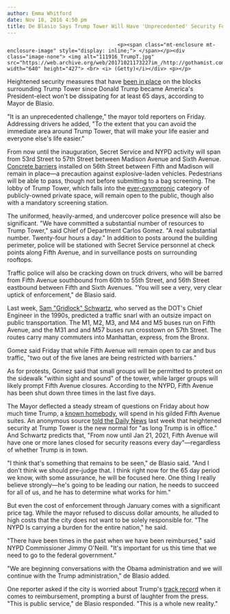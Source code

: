 ```yaml
---
author: Emma Whitford
date: Nov 18, 2016 4:50 pm
title: De Blasio Says Trump Tower Will Have 'Unprecedented' Security For Next 65 Days
---
```


	
										<p><span class="mt-enclosure mt-enclosure-image" style="display: inline;"> </span></p><div class="image-none"> <img alt="111916_TrumpT.jpg" src="https://web.archive.org/web/20171021173227im_/http://gothamist.com/attachments/nyc_ewhitford/111916_TrumpT.jpg" width="640" height="427"> <br> <i> (Getty)</i></div> <p></p>

<p>Heightened security measures that have <a href="https://web.archive.org/web/20171021173227/http://gothamist.com/2016/11/10/here_have_more_nightmares.php">been in place</a> on the blocks surrounding Trump Tower since Donald Trump became America&apos;s President-elect won&apos;t be dissipating for at least 65 days, according to Mayor de Blasio. </p>

<p>&quot;It is an unprecedented challenge,&quot; the mayor told reporters on Friday. Addressing drivers he added, &quot;To the extent that you can avoid the immediate area around Trump Tower, that will make your life easier and everyone else&apos;s life easier.&quot; </p>

<p>From now until the inauguration, Secret Service and NYPD activity will span from 53rd Street to 57th Street between Madison Avenue and Sixth Avenue. <a href="https://web.archive.org/web/20171021173227/http://gothamist.com/2016/11/09/nypd_trump_tower_security.php">Concrete barriers</a> installed on 56th Street between Fifth and Madison will remain in place&#x2014;a precaution against explosive-laden vehicles. Pedestrians will be able to pass, though not before submitting to a bag screening. The lobby of Trump Tower, which falls into the <a href="https://web.archive.org/web/20171021173227/http://gothamist.com/2016/06/30/privately_owned_public_space_is_an.php">ever-oxymoronic</a> category of publicly-owned private space, will remain open to the public, though also with a mandatory screening station. </p>

<p>The uniformed, heavily-armed, and undercover police presence will also be significant. &quot;We have committed a substantial number of resources to Trump Tower,&quot; said Chief of Department Carlos Gomez. &quot;A real substantial number. Twenty-four hours a day.&quot; In addition to posts around the building perimeter, police will be stationed with Secret Service personnel at check points along Fifth Avenue, and in surveillance posts on surrounding rooftops. </p>

<p>Traffic police will also be cracking down on truck drivers, who will be barred from Fifth Avenue southbound from 60th to 55th Street, and 56th Street eastbound between Fifth and Sixth Avenues. &quot;You will see a very, very clear uptick of enforcement,&quot; de Blasio said. </p>

<p>Last week, <a href="https://web.archive.org/web/20171021173227/http://gothamist.com/tags/gridlocksam">Sam &quot;Gridlock&quot; Schwartz</a>, who served as the DOT&apos;s Chief Engineer in the 1990s, predicted a traffic snarl with an outsize impact on public transportation. The M1, M2, M3, and M4 and M5 buses run on Fifth Avenue, and the M31 and and M57 buses run crosstown on 57th Street. The routes carry many commuters into Manhattan, express, from the Bronx. </p>

<p>Gomez said Friday that while Fifth Avenue will remain open to car and bus traffic, &quot;two out of the five lanes are being restricted with barriers.&quot; </p>

<p>As for protests, Gomez said that small groups will be permitted to protest on the sidewalk &quot;within sight and sound&quot; of the tower, while larger groups will likely prompt Fifth Avenue closures. According to the NYPD, Fifth Avenue has been shut down three times in the last five days. </p>

<p>The Mayor deflected a steady stream of questions on Friday about how much time Trump, a <a href="https://web.archive.org/web/20171021173227/http://www.huffingtonpost.com/entry/trump-luxury-jet_us_57e6bc0ee4b08d73b8319f15">known homebody</a>, will spend in his gilded Fifth Avenue suites. An anonymous source <a href="https://web.archive.org/web/20171021173227/http://www.nydailynews.com/new-york/manhattan/trump-tower-face-major-security-challenges-nyc-article-1.2866833">told the Daily News</a> last week that heightened security at Trump Tower is the new normal for &quot;as long Trump is in office.&quot; And Schwartz predicts that, &quot;From now until Jan 21, 2021, Fifth Avenue will have one or more lanes closed for security reasons every day&quot;&#x2014;regardless of whether Trump is in town. </p>

<p>&quot;I think that&apos;s something that remains to be seen,&quot; de Blasio said. &quot;And I don&apos;t think we should pre-judge that. I think right now for the 65 day period we know, with some assurance, he will be focused here. One thing I really believe strongly&#x2014;he&apos;s going to be leading our nation, he needs to succeed for all of us, and he has to determine what works for him.&quot; </p>

<p>But even the cost of enforcement through January comes with a significant price tag. While the mayor refused to discuss dollar amounts, he alluded to high costs that the city does not want to be solely responsible for. &quot;The NYPD Is carrying a burden for the entire nation,&quot; he said. </p>

<p>&quot;There have been times in the past when we have been reimbursed,&quot; said NYPD Commissioner Jimmy O&apos;Neill. &quot;It&apos;s important for us this time that we need to go to the federal government.&quot; </p>

<p>&quot;We are beginning conversations with the Obama administration and we will continue with the Trump administration,&quot; de Blasio added. </p>

<p>One reporter asked if the city is worried about Trump&apos;s <a href="https://web.archive.org/web/20171021173227/http://www.wsj.com/articles/donald-trumps-business-plan-left-a-trail-of-unpaid-bills-1465504454">track record</a> when it comes to reimbursement, prompting a burst of laughter from the press. &quot;This is public service,&quot; de Blasio responded. &quot;This is a whole new reality.&quot; </p>					
										
									
				
